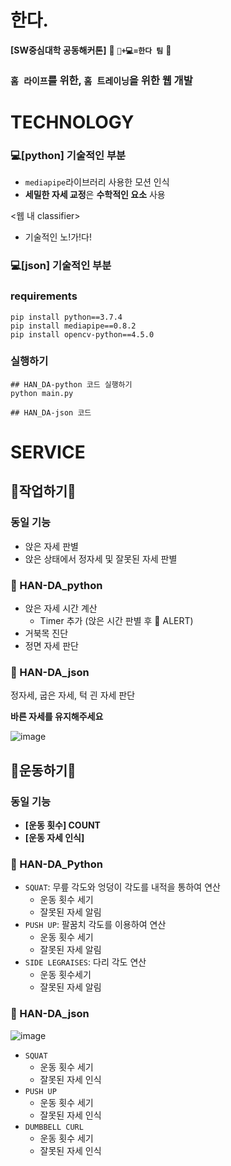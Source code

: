# 한다.
**[SW중심대학 공동해커톤]**  🏃 **```🔩+💻=한다 팀```** 🏃

### ```홈 라이프```를 위한, ```홈 트레이닝```을 위한 웹 개발

# TECHNOLOGY
### 💻[python] 기술적인 부분
- ```mediapipe```라이브러리 사용한 모션 인식
- **세밀한 자세 교정**은 **수학적인 요소** 사용

<웹 내 classifier>
- 기술적인 노!가!다!

### 💻[json] 기술적인 부분

### requirements
```
pip install python==3.7.4
pip install mediapipe==0.8.2
pip install opencv-python==4.5.0
```
### 실행하기
```
## HAN_DA-python 코드 실행하기
python main.py

## HAN_DA-json 코드

```
# SERVICE
## 🧘작업하기🧘
### 동일 기능
- 앉은 자세 판별
- 앉은 상태에서 정자세 및 잘못된 자세 판별

### 📑 HAN-DA_python
- 앉은 자세 시간 계산
  - Timer 추가 (앉은 시간 판별 후 📢 ALERT)
- 거북목 진단
- 정면 자세 판단

### 📑 HAN-DA_json
정자세, 굽은 자세, 턱 괸 자세 판단

**바른 자세를 유지해주세요**

![image](https://user-images.githubusercontent.com/72767245/107079706-93f72300-6833-11eb-98e5-f3752f4471a8.png)


## 🤸운동하기🤸

### 동일 기능
- **[운동 횟수] COUNT**
- **[운동 자세 인식]**

### 📑 HAN-DA_Python
- ```SQUAT```: 무릎 각도와 엉덩이 각도를 내적을 통하여 연산
  - 운동 횟수 세기 
  - 잘못된 자세 알림 
- ```PUSH UP```: 팔꿈치 각도를 이용하여 연산
  - 운동 횟수 세기  
  - 잘못된 자세 알림  
- ```SIDE LEGRAISES```: 다리 각도 연산
  - 운동 횟수세기 
  - 잘못된 자세 알림 
  
### 📑 HAN-DA_json

![image](https://user-images.githubusercontent.com/72767245/107079798-b0935b00-6833-11eb-895b-c57b1d305780.png)

- ```SQUAT```
  - 운동 횟수 세기
  - 잘못된 자세 인식
- ```PUSH UP```
  - 운동 횟수 세기
  - 잘못된 자세 인식
- ```DUMBBELL CURL```
  - 운동 횟수 세기
  - 잘못된 자세 인식
